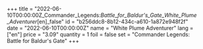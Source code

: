 +++
title = "2022-06-10T00:00:00Z_Commander_Legends:_Battle_for_Baldur's_Gate_White_Plume_Adventurer_[en]_false"
id = "b256ddc8-8b12-434c-a610-1a872e948f2f"
date = "2022-06-10T00:00:00Z"
name = "White Plume Adventurer"
lang = ["en"]
price = "3.09"
quantity = 1
foil = false
set = "Commander Legends: Battle for Baldur's Gate"
+++
